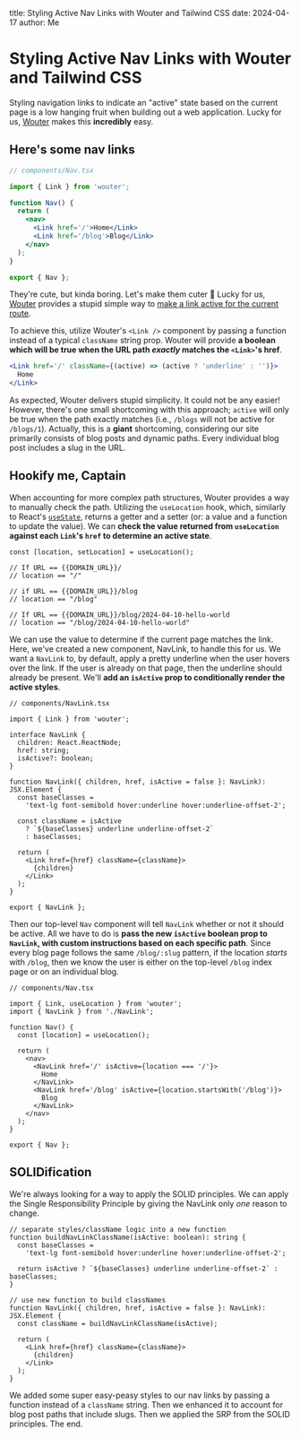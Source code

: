 title: Styling Active Nav Links with Wouter and Tailwind CSS
date: 2024-04-17
author: Me

# Styling Active Nav Links with Wouter and Tailwind CSS

Styling navigation links to indicate an "active" state based on the current page is a low hanging fruit when building out a web application. Lucky for us, [Wouter](https://github.com/molefrog/wouter?tab=readme-ov-file#how-do-i-make-a-link-active-for-the-current-route) makes this **incredibly** easy.

## Here's some nav links

```jsx
// components/Nav.tsx

import { Link } from 'wouter';

function Nav() {
  return (
    <nav>
      <Link href='/'>Home</Link>
      <Link href='/blog'>Blog</Link>
    </nav>
  );
}

export { Nav };
```

They're cute, but kinda boring. Let's make them cuter 💅 Lucky for us, [Wouter](https://github.com/molefrog/wouter) provides a stupid simple way to [make a link active for the current route](https://github.com/molefrog/wouter?tab=readme-ov-file#how-do-i-make-a-link-active-for-the-current-route).

To achieve this, utilize Wouter's `<Link />` component by passing a function instead of a typical `className` string prop. Wouter will provide **a boolean which will be true when the URL path _exactly_ matches the `<Link>`'s href**.

```jsx
<Link href='/' className={(active) => (active ? 'underline' : '')}>
  Home
</Link>
```

As expected, Wouter delivers stupid simplicity. It could not be any easier! However, there's one small shortcoming with this approach; `active` will only be true when the path exactly matches (i.e., `/blogs` will not be active for `/blogs/1`). Actually, this is a **giant** shortcoming, considering our site primarily consists of blog posts and dynamic paths. Every individual blog post includes a slug in the URL.

## Hookify me, Captain

When accounting for more complex path structures, Wouter provides a way to manually check the path. Utilizing the `useLocation` hook, which, similarly to React's [`useState`](https://react.dev/reference/react/useState), returns a getter and a setter (or: a value and a function to update the value). We can **check the value returned from `useLocation` against each `Link`'s `href` to determine an active state**.

```tsx
const [location, setLocation] = useLocation();

// If URL == {{DOMAIN_URL}}/
// location == "/"

// if URL == {{DOMAIN_URL}}/blog
// location == "/blog"

// If URL == {{DOMAIN_URL}}/blog/2024-04-10-hello-world
// location == "/blog/2024-04-10-hello-world"
```

We can use the value to determine if the current page matches the link. Here, we've created a new component, NavLink, to handle this for us. We want a `NavLink` to, by default, apply a pretty underline when the user hovers over the link. If the user is already on that page, then the underline should already be present. We'll **add an `isActive` prop to conditionally render the active styles**.

```tsx
// components/NavLink.tsx

import { Link } from 'wouter';

interface NavLink {
  children: React.ReactNode;
  href: string;
  isActive?: boolean;
}

function NavLink({ children, href, isActive = false }: NavLink): JSX.Element {
  const baseClasses =
    'text-lg font-semibold hover:underline hover:underline-offset-2';

  const className = isActive
    ? `${baseClasses} underline underline-offset-2`
    : baseClasses;

  return (
    <Link href={href} className={className}>
      {children}
    </Link>
  );
}

export { NavLink };
```

Then our top-level `Nav` component will tell `NavLink` whether or not it should be active. All we have to do is **pass the new `isActive` boolean prop to `NavLink`, with custom instructions based on each specific path**. Since every blog page follows the same `/blog/:slug` pattern, if the location _starts_ with `/blog`, then we know the user is either on the top-level `/blog` index page or on an individual blog.

```tsx
// components/Nav.tsx

import { Link, useLocation } from 'wouter';
import { NavLink } from './NavLink';

function Nav() {
  const [location] = useLocation();

  return (
    <nav>
      <NavLink href='/' isActive={location === '/'}>
        Home
      </NavLink>
      <NavLink href='/blog' isActive={location.startsWith('/blog')}>
        Blog
      </NavLink>
    </nav>
  );
}

export { Nav };
```

## SOLIDification

We're always looking for a way to apply the SOLID principles. We can apply the Single Responsibility Principle by giving the NavLink only _one_ reason to change.

```tsx
// separate styles/className logic into a new function
function buildNavLinkClassName(isActive: boolean): string {
  const baseClasses =
    'text-lg font-semibold hover:underline hover:underline-offset-2';

  return isActive ? `${baseClasses} underline underline-offset-2` : baseClasses;
}
```

```tsx
// use new function to build classNames
function NavLink({ children, href, isActive = false }: NavLink): JSX.Element {
  const className = buildNavLinkClassName(isActive);

  return (
    <Link href={href} className={className}>
      {children}
    </Link>
  );
}
```

We added some super easy-peasy styles to our nav links by passing a function instead of a `className` string. Then we enhanced it to account for blog post paths that include slugs. Then we applied the SRP from the SOLID principles. The end.
